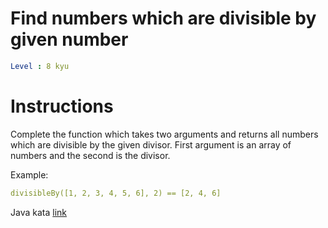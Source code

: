 # Find numbers which are divisible by given number

```yaml
Level : 8 kyu
```

# Instructions

Complete the function which takes two arguments and returns all numbers which are divisible by the given divisor.
First argument is an array of numbers and the second is the divisor.

Example:
```yaml
divisibleBy([1, 2, 3, 4, 5, 6], 2) == [2, 4, 6]
```

Java kata [link](https://www.codewars.com/kata/55edaba99da3a9c84000003b/train/java)